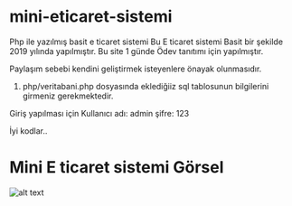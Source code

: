 # mini-eticaret-sistemi
Php ile yazılmış basit e ticaret sistemi 
Bu E ticaret sistemi Basit bir şekilde 2019 yılında yapılmıştır. 
Bu site 1 günde Ödev tanıtımı için yapılmıştır. 

Paylaşım sebebi kendini geliştirmek isteyenlere önayak olunmasıdır. 

1) php/veritabani.php  dosyasında eklediğiiz sql tablosunun bilgilerini girmeniz gerekmektedir.

Giriş yapılması için
Kullanıcı adı: admin
şifre: 123


İyi kodlar..

# Mini E ticaret sistemi Görsel
![alt text](https://www.sayganweb.com/github/mini-eticaret/bmth1.jpg)

